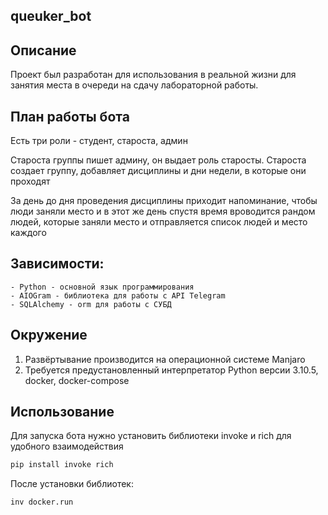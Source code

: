 ## queuker_bot

## Описание

Проект был разработан для использования в реальной жизни для занятия места
в очереди на сдачу лабораторной работы.

## План работы бота

Есть три роли - студент, староста, админ

Староста группы пишет админу, он выдает роль старосты. Староста создает группу,
добавляет дисциплины и дни недели, в которые они проходят

За день до дня проведения дисциплины приходит напоминание, чтобы люди
заняли место и в этот же день спустя время вроводится рандом людей, которые
заняли место и отправляется список людей и место каждого

## Зависимости:

    - Python - основной язык программирования
    - AIOGram - библиотека для работы с API Telegram
    - SQLAlchemy - orm для работы с СУБД
## Окружение

1. Развёртывание производится на операционной системе Manjaro
1. Требуется предустановленный интерпретатор Python версии 3.10.5, docker, docker-compose

## Использование

Для запуска бота нужно установить библиотеки invoke и rich для удобного
взаимодействия

```bash
pip install invoke rich
```

После установки библиотек:

```bash
inv docker.run
```